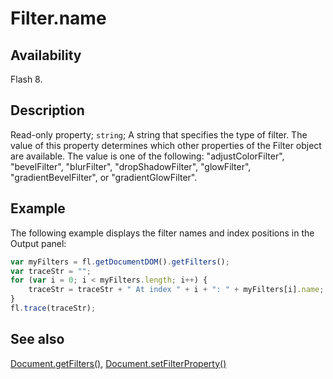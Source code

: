 # Filter.name

## Availability

Flash 8.

## Description

Read-only property; `string`; A string that specifies the type of filter. The value of this property determines which other properties of the Filter object are available. The value is one of the following: "adjustColorFilter", "bevelFilter", "blurFilter", "dropShadowFilter", "glowFilter", "gradientBevelFilter", or "gradientGlowFilter".

## Example

The following example displays the filter names and index positions in the Output panel:

```javascript
var myFilters = fl.getDocumentDOM().getFilters();
var traceStr = "";
for (var i = 0; i < myFilters.length; i++) {
    traceStr = traceStr + " At index " + i + ": " + myFilters[i].name;
}
fl.trace(traceStr);
```

## See also

[Document.getFilters()](../Document_object/Document79.md), [Document.setFilterProperty()](../Document_object/Document520.md)
